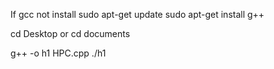 If gcc not install 
sudo apt-get update 
sudo apt-get install g++


cd Desktop or cd documents

g++ -o h1 HPC.cpp 
./h1
